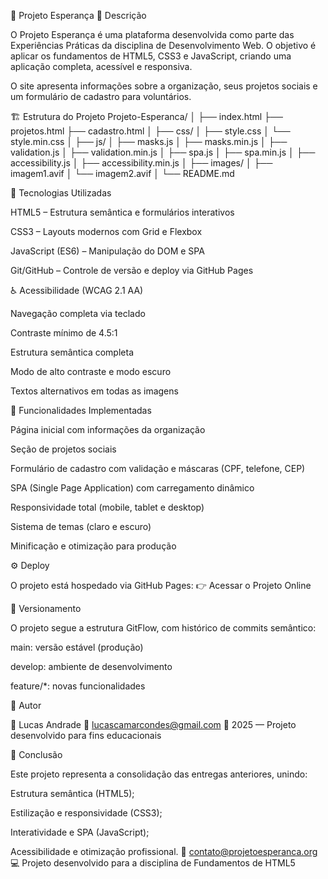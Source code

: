 🌱 Projeto Esperança
📘 Descrição

O Projeto Esperança é uma plataforma desenvolvida como parte das Experiências Práticas da disciplina de Desenvolvimento Web.
O objetivo é aplicar os fundamentos de HTML5, CSS3 e JavaScript, criando uma aplicação completa, acessível e responsiva.

O site apresenta informações sobre a organização, seus projetos sociais e um formulário de cadastro para voluntários.

🏗️ Estrutura do Projeto
Projeto-Esperanca/
│
├── index.html
├── projetos.html
├── cadastro.html
│
├── css/
│   ├── style.css
│   └── style.min.css
│
├── js/
│   ├── masks.js
│   ├── masks.min.js
│   ├── validation.js
│   ├── validation.min.js
│   ├── spa.js
│   ├── spa.min.js
│   ├── accessibility.js
│   ├── accessibility.min.js
│
├── images/
│   ├── imagem1.avif
│   └── imagem2.avif
│
└── README.md


🎨 Tecnologias Utilizadas

HTML5 – Estrutura semântica e formulários interativos

CSS3 – Layouts modernos com Grid e Flexbox

JavaScript (ES6) – Manipulação do DOM e SPA

Git/GitHub – Controle de versão e deploy via GitHub Pages

♿ Acessibilidade (WCAG 2.1 AA)

Navegação completa via teclado

Contraste mínimo de 4.5:1

Estrutura semântica completa

Modo de alto contraste e modo escuro

Textos alternativos em todas as imagens

🚀 Funcionalidades Implementadas

Página inicial com informações da organização

Seção de projetos sociais

Formulário de cadastro com validação e máscaras (CPF, telefone, CEP)

SPA (Single Page Application) com carregamento dinâmico

Responsividade total (mobile, tablet e desktop)

Sistema de temas (claro e escuro)

Minificação e otimização para produção

⚙️ Deploy

O projeto está hospedado via GitHub Pages:
👉 Acessar o Projeto Online

🧩 Versionamento

O projeto segue a estrutura GitFlow, com histórico de commits semântico:

main: versão estável (produção)

develop: ambiente de desenvolvimento

feature/*: novas funcionalidades

🧠 Autor

👤 Lucas Andrade
📧 lucascamarcondes@gmail.com
📅 2025 — Projeto desenvolvido para fins educacionais

🏁 Conclusão

Este projeto representa a consolidação das entregas anteriores, unindo:

Estrutura semântica (HTML5);

Estilização e responsividade (CSS3);

Interatividade e SPA (JavaScript);

Acessibilidade e otimização profissional.
📧 contato@projetoesperanca.org  
💻 Projeto desenvolvido para a disciplina de Fundamentos de HTML5
